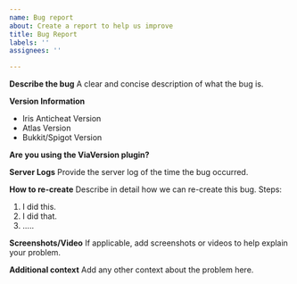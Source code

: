 ```yaml
---
name: Bug report
about: Create a report to help us improve
title: Bug Report
labels: ''
assignees: ''

---
```


**Describe the bug**
A clear and concise description of what the bug is.

**Version Information**
- Iris Anticheat Version
- Atlas Version
- Bukkit/Spigot Version

**Are you using the ViaVersion plugin?**

**Server Logs**
Provide the server log of the time the bug occurred.

**How to re-create**
Describe in detail how we can re-create this bug.
Steps:
1) I did this.
2) I did that.
3) .....

**Screenshots/Video**
If applicable, add screenshots or videos to help explain your problem.

**Additional context**
Add any other context about the problem here.
